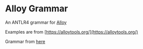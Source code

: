 # Alloy Grammar

An ANTLR4 grammar for [Alloy](https://en.wikipedia.org/wiki/Alloy_(specification_language))

Examples are from [https://alloytools.org/](https://alloytools.org/)

Grammar from [here](https://alloytools.org/download/alloy-language-reference.pdf)
